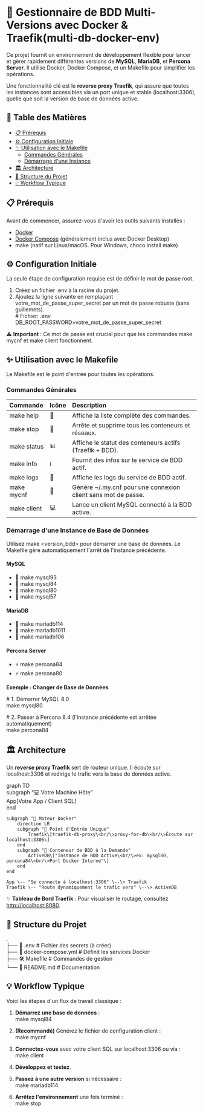 # 🚀 Gestionnaire de BDD Multi-Versions avec Docker & Traefik(multi-db-docker-env)

Ce projet fournit un environnement de développement flexible pour lancer et gérer rapidement différentes versions de **MySQL**, **MariaDB**, et **Percona Server**. Il utilise Docker, Docker Compose, et un Makefile pour simplifier les opérations.

Une fonctionnalité clé est le **reverse proxy Traefik**, qui assure que toutes les instances sont accessibles via un port unique et stable (localhost:3306), quelle que soit la version de base de données active.

## **📖 Table des Matières**

* [📋 Prérequis](#bookmark=id.zhet0fejub03)  
* [⚙️ Configuration Initiale](#bookmark=id.b9cr5t4rmmhv)  
* [✨ Utilisation avec le Makefile](#bookmark=id.52xl7xg3rjnh)  
  * [Commandes Générales](#bookmark=id.9jsqvztd4p5d)  
  * [Démarrage d'une Instance](#bookmark=id.5wrtn8p3xnm)  
* [🏛️ Architecture](#bookmark=id.9kf7euwlqyob)  
* [📁 Structure du Projet](#bookmark=id.eajaatmiia0v)  
* [💡 Workflow Typique](#bookmark=id.p5xz4f5ga536)

## **📋 Prérequis**

Avant de commencer, assurez-vous d'avoir les outils suivants installés :

* [Docker](https://docs.docker.com/get-docker/)  
* [Docker Compose](https://docs.docker.com/compose/install/) (généralement inclus avec Docker Desktop)  
* make (natif sur Linux/macOS. Pour Windows, choco install make)

## **⚙️ Configuration Initiale**

La seule étape de configuration requise est de définir le mot de passe root.

1. Créez un fichier .env à la racine du projet.  
2. Ajoutez la ligne suivante en remplaçant votre\_mot\_de\_passe\_super\_secret par un mot de passe robuste (sans guillemets).  
   \# Fichier: .env  
   DB\_ROOT\_PASSWORD=votre\_mot\_de\_passe\_super\_secret

⚠️ **Important** : Ce mot de passe est crucial pour que les commandes make mycnf et make client fonctionnent.

## **✨ Utilisation avec le Makefile**

Le Makefile est le point d'entrée pour toutes les opérations.

### **Commandes Générales**

| Commande | Icône | Description |
| :---- | :---- | :---- |
| make help | 📜 | Affiche la liste complète des commandes. |
| make stop | 🛑 | Arrête et supprime tous les conteneurs et réseaux. |
| make status | 📊 | Affiche le statut des conteneurs actifs (Traefik \+ BDD). |
| make info | ℹ️ | Fournit des infos sur le service de BDD actif. |
| make logs | 📄 | Affiche les logs du service de BDD actif. |
| make mycnf | 🔑 | Génère \~/.my.cnf pour une connexion client sans mot de passe. |
| make client | 💻 | Lance un client MySQL connecté à la BDD active. |

### **Démarrage d'une Instance de Base de Données**

Utilisez make \<version\_bdd\> pour démarrer une base de données. Le Makefile gère automatiquement l'arrêt de l'instance précédente.

#### **MySQL**

* 🐬 make mysql93  
* 🐬 make mysql84  
* 🐬 make mysql80  
* 🐬 make mysql57

#### **MariaDB**

* 🐧 make mariadb114  
* 🐧 make mariadb1011  
* 🐧 make mariadb106

#### **Percona Server**

* ⚡ make percona84  
* ⚡ make percona80

**Exemple : Changer de Base de Données**

\# 1\. Démarrer MySQL 8.0  
make mysql80

\# 2\. Passer à Percona 8.4 (l'instance précédente est arrêtée automatiquement)  
make percona84

## **🏛️ Architecture**

Un **reverse proxy Traefik** sert de routeur unique. Il écoute sur localhost:3306 et redirige le trafic vers la base de données active.

graph TD  
    subgraph "💻 Votre Machine Hôte"  
        App\[Votre App / Client SQL\]  
    end

    subgraph "🐳 Moteur Docker"  
        direction LR  
        subgraph "🚪 Point d'Entrée Unique"  
            Traefik\[traefik-db-proxy\<br/\>proxy-for-db\<br/\>Écoute sur localhost:3306\]  
        end  
        subgraph "🚀 Conteneur de BDD à la Demande"  
            ActiveDB\["Instance de BDD Active\<br/\>ex: mysql80, percona84\<br/\>Port Docker Interne"\]  
        end  
    end

    App \-- "Se connecte à localhost:3306" \--\> Traefik  
    Traefik \-- "Route dynamiquement le trafic vers" \--\> ActiveDB

✨ **Tableau de Bord Traefik** : Pour visualiser le routage, consultez [http://localhost:8080](http://localhost:8080).

## **📁 Structure du Projet**

.  
├── 📜 .env               \# Fichier des secrets (à créer)  
├── 🐳 docker-compose.yml  \# Définit les services Docker  
├── 🛠️ Makefile             \# Commandes de gestion  
└── 📖 README.md           \# Documentation

## **💡 Workflow Typique**

Voici les étapes d'un flux de travail classique :

1. **Démarrez une base de données** :  
   make mysql84

2. **(Recommandé)** Générez le fichier de configuration client :  
   make mycnf

3. **Connectez-vous** avec votre client SQL sur localhost:3306 ou via :  
   make client

4. **Développez et testez**.  
5. **Passez à une autre version** si nécessaire :  
   make mariadb114

6. **Arrêtez l'environnement** une fois terminé :  
   make stop  